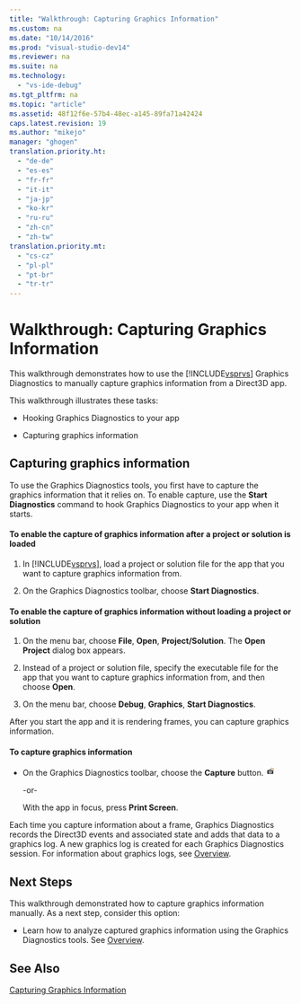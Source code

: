 ```yaml
---
title: "Walkthrough: Capturing Graphics Information"
ms.custom: na
ms.date: "10/14/2016"
ms.prod: "visual-studio-dev14"
ms.reviewer: na
ms.suite: na
ms.technology: 
  - "vs-ide-debug"
ms.tgt_pltfrm: na
ms.topic: "article"
ms.assetid: 48f12f6e-57b4-48ec-a145-89fa71a42424
caps.latest.revision: 19
ms.author: "mikejo"
manager: "ghogen"
translation.priority.ht: 
  - "de-de"
  - "es-es"
  - "fr-fr"
  - "it-it"
  - "ja-jp"
  - "ko-kr"
  - "ru-ru"
  - "zh-cn"
  - "zh-tw"
translation.priority.mt: 
  - "cs-cz"
  - "pl-pl"
  - "pt-br"
  - "tr-tr"
---
```

# Walkthrough: Capturing Graphics Information
This walkthrough demonstrates how to use the [!INCLUDE[vsprvs](../codequality/includes/vsprvs_md.md)] Graphics Diagnostics to manually capture graphics information from a Direct3D app.  
  
 This walkthrough illustrates these tasks:  
  
-   Hooking Graphics Diagnostics to your app  
  
-   Capturing graphics information  
  
## Capturing graphics information  
 To use the Graphics Diagnostics tools, you first have to capture the graphics information that it relies on. To enable capture, use the **Start Diagnostics** command to hook Graphics Diagnostics to your app when it starts.  
  
#### To enable the capture of graphics information after a project or solution is loaded  
  
1.  In [!INCLUDE[vsprvs](../codequality/includes/vsprvs_md.md)], load a project or solution file for the app that you want to capture graphics information from.  
  
2.  On the Graphics Diagnostics toolbar, choose **Start Diagnostics**.  
  
#### To enable the capture of graphics information without loading a project or solution  
  
1.  On the menu bar, choose **File**, **Open**, **Project/Solution**. The **Open Project** dialog box appears.  
  
2.  Instead of a project or solution file, specify the executable file for the app that you want to capture graphics information from, and then choose **Open**.  
  
3.  On the menu bar, choose **Debug**, **Graphics**, **Start Diagnostics**.  
  
 After you start the app and it is rendering frames, you can capture graphics information.  
  
#### To capture graphics information  
  
-   On the Graphics Diagnostics toolbar, choose the **Capture** button. ![Graphics capture button icon](../debugger/media/debuggingdirectxgraphics.png "DebuggingDirectXGraphics")  
  
     -or-  
  
     With the app in focus, press **Print Screen**.  
  
 Each time you capture information about a frame, Graphics Diagnostics records the Direct3D events and associated state and adds that data to a graphics log. A new graphics log is created for each Graphics Diagnostics session. For information about graphics logs, see [Overview](../debugger/overview-of-visual-studio-graphics-diagnostics.md).  
  
## Next Steps  
 This walkthrough demonstrated how to capture graphics information manually. As a next step, consider this option:  
  
-   Learn how to analyze captured graphics information using the Graphics Diagnostics tools. See [Overview](../debugger/overview-of-visual-studio-graphics-diagnostics.md).  
  
## See Also  
 [Capturing Graphics Information](../debugger/capturing-graphics-information.md)